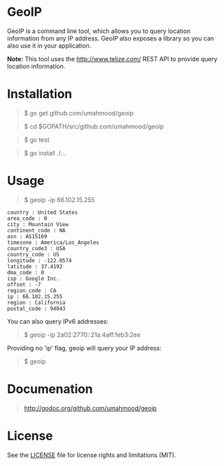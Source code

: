 # GeoIP

GeoIP is a command line tool, which allows you to query location information from 
any IP address. GeoIP also exposes a library so you can also use it in your 
application. 

**Note:** This tool uses the http://www.telize.com/ REST API to provide query 
location information.

# Installation

> $ go get github.com/umahmood/geoip

> $ cd $GOPATH/src/github.com/umahmood/geoip

> $ go test 

> $ go install ./...

# Usage

> $ geoip -ip 66.102.15.255

    country : United States
    area_code : 0
    city : Mountain View
    continent_code : NA
    asn : AS15169
    timezone : America/Los_Angeles
    country_code3 : USA
    country_code : US
    longitude : -122.0574
    latitude : 37.4192
    dma_code : 0
    isp : Google Inc.
    offset : -7
    region_code : CA
    ip : 66.102.15.255
    region : California
    postal_code : 94043

You can also query IPv6 addresses:

> $ geoip -ip 2a02:2770::21a:4aff:feb3:2ee

Providing no 'ip' flag, geoip will query your IP address:

> $ geoip

# Documenation

> http://godoc.org/github.com/umahmood/geoip

# License

See the [LICENSE](LICENSE.md) file for license rights and limitations (MIT).

